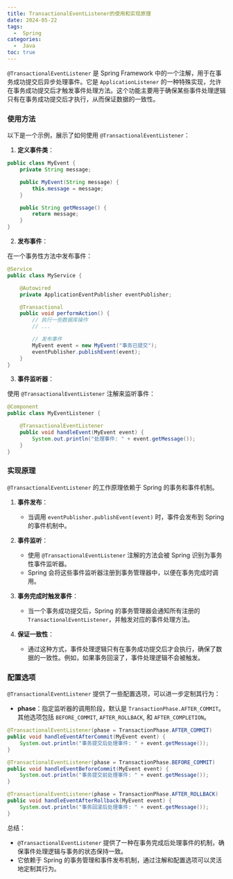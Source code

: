 ```yaml
---
title: TransactionalEventListener的使用和实现原理
date: 2024-05-22
tags:
  -  Spring
categories:
  -  Java
toc: true
---
```



`@TransactionalEventListener` 是 Spring Framework 中的一个注解，用于在事务成功提交后异步处理事件。它是 `ApplicationListener` 的一种特殊实现，允许在事务成功提交后才触发事件处理方法。这个功能主要用于确保某些事件处理逻辑只有在事务成功提交后才执行，从而保证数据的一致性。

<!-- more -->


### 使用方法

以下是一个示例，展示了如何使用 `@TransactionalEventListener`：

1. **定义事件类**：

```java
public class MyEvent {
    private String message;

    public MyEvent(String message) {
        this.message = message;
    }

    public String getMessage() {
        return message;
    }
}
```

2. **发布事件**：

在一个事务性方法中发布事件：

```java
@Service
public class MyService {

    @Autowired
    private ApplicationEventPublisher eventPublisher;

    @Transactional
    public void performAction() {
        // 执行一些数据库操作
        // ...

        // 发布事件
        MyEvent event = new MyEvent("事务已提交");
        eventPublisher.publishEvent(event);
    }
}
```

3. **事件监听器**：

使用 `@TransactionalEventListener` 注解来监听事件：

```java
@Component
public class MyEventListener {

    @TransactionalEventListener
    public void handleEvent(MyEvent event) {
        System.out.println("处理事件: " + event.getMessage());
    }
}
```

### 实现原理

`@TransactionalEventListener` 的工作原理依赖于 Spring 的事务和事件机制。

1. **事件发布**：
   - 当调用 `eventPublisher.publishEvent(event)` 时，事件会发布到 Spring 的事件机制中。

2. **事件监听**：
   - 使用 `@TransactionalEventListener` 注解的方法会被 Spring 识别为事务性事件监听器。
   - Spring 会将这些事件监听器注册到事务管理器中，以便在事务完成时调用。

3. **事务完成时触发事件**：
   - 当一个事务成功提交后，Spring 的事务管理器会通知所有注册的 `TransactionalEventListener`，并触发对应的事件处理方法。

4. **保证一致性**：
   - 通过这种方式，事件处理逻辑只有在事务成功提交后才会执行，确保了数据的一致性。例如，如果事务回滚了，事件处理逻辑不会被触发。

### 配置选项

`@TransactionalEventListener` 提供了一些配置选项，可以进一步定制其行为：

- **phase**：指定监听器的调用阶段，默认是 `TransactionPhase.AFTER_COMMIT`。其他选项包括 `BEFORE_COMMIT`, `AFTER_ROLLBACK`, 和 `AFTER_COMPLETION`。

```java
@TransactionalEventListener(phase = TransactionPhase.AFTER_COMMIT)
public void handleEventAfterCommit(MyEvent event) {
    System.out.println("事务提交后处理事件: " + event.getMessage());
}

@TransactionalEventListener(phase = TransactionPhase.BEFORE_COMMIT)
public void handleEventBeforeCommit(MyEvent event) {
    System.out.println("事务提交前处理事件: " + event.getMessage());
}

@TransactionalEventListener(phase = TransactionPhase.AFTER_ROLLBACK)
public void handleEventAfterRollback(MyEvent event) {
    System.out.println("事务回滚后处理事件: " + event.getMessage());
}
```

总结：
- `@TransactionalEventListener` 提供了一种在事务完成后处理事件的机制，确保事件处理逻辑与事务的状态保持一致。
- 它依赖于 Spring 的事务管理和事件发布机制，通过注解和配置选项可以灵活地定制其行为。
